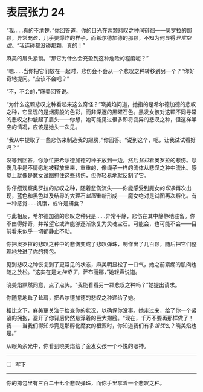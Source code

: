 # 表层张力 24

“我……真的不清楚，”你回答道，你的目光在两颗悲叹之种间徘徊——奥罗拉的那颗，异常充盈，几乎要爆炸的样子，而希尔德加德的那颗，不知为何显得*异常空虚*。“我连碰都没碰那颗，真的！”

麻美的眉头紧锁。“那它为什么会充盈到这种危险的程度呢？”

“嗯……当你把它们放在一起时，悲伤会不会从一个悲叹之种转移到另一个？”你好奇地提问。“应该不会吧？”

“不，不会的，”麻美回答说。

“为什么这颗悲叹之种看起来这么奇怪？”晓美焰问道，她指的是希尔德加德的悲叹之种，它呈现的是烟雾般的色彩，而非深邃的黑曜石色。黑发女孩对这颗不同寻常的悲叹之种皱起了眉头——你想，她可能见过很多即将变异的悲叹之种，但这样半空的情况，应该是她头一次见。

“我从中提取了一些悲伤来制造我的翅膀，”你回答。“说到这个，呃，让我试试看好吗？”

没等到回答，你急忙把希尔德加德的种子放到一边，然后*猛拉*着奥罗拉的悲伤。悲伤几乎是不情愿地被释放出来，重重的，像绳子一样的流体从悲叹之种中流出。感觉上就像是魔女试图抓住这些悲伤，但你轻易地就反制了它。

你仔细观察奥罗拉的悲叹之种，随着悲伤流失——你能感受到魔女的*印象*再次出现，蓝色和黑色以及结界的大理石*试图*重新形成——魔女绝对是试图再次孵化。有一种感觉……饥饿，或许是捕食？

与此相反，希尔德加德的悲叹之种只是……异常平静，悲伤在其中静静地驻留。你不由得好奇，并希望它或许能够逐渐恢复为灵魂宝石。可能会，也可能不会——目前看来似乎一切都静止不动。

你把奥罗拉的悲叹之种中的悲伤变成了悲叹弹珠，制作出了几百颗，随后把它们整理地放进了你的挎包。

见到悲叹之种恢复到了更常见的状态，麻美明显松了一口气，她之前紧绷的肌肉也随之放松。“这实在是太*神奇了*，萨布丽娜，”她轻声说道。

晓美焰默然同意，点了点头。“我能看看另一颗悲叹之种吗？”她提出请求。

你随意地耸了耸肩，把希尔德加德的悲叹之种递给了她。

相比之下，麻美更关注于检查你的状况，以确保你没事。她走过来，给了你一个紧紧的拥抱，避开了你背后仍然悬浮着的巨大翅膀。“现在，千万不要再那样做了！我——当我们得知*你*竟是那孵化魔女的根源时，你知道我们有多*担忧*么？晓美焰也是。”

从眼角余光中，你看到晓美焰给了金发女孩一个不悦的眼神。

---

- [ ] 写下

---

你的挎包里有三百二十七个悲叹弹珠，而你手里拿着一个悲叹之种。
